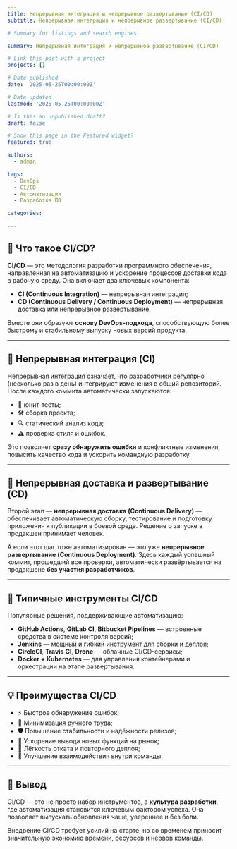 ```yaml
---
title: Непрерывная интеграция и непрерывное развертывание (CI/CD)
subtitle: Непрерывная интеграция и непрерывное развертывание (CI/CD)

# Summary for listings and search engines

summary: Непрерывная интеграция и непрерывное развертывание (CI/CD)

# Link this post with a project
projects: []

# Date published
date: '2025-05-25T00:00:00Z'

# Date updated
lastmod: '2025-05-25T00:00:00Z'

# Is this an unpublished draft?
draft: false

# Show this page in the Featured widget?
featured: true

authors:
  - admin

tags:
  - DevOps
  - CI/CD
  - Автоматизация
  - Разработка ПО

categories:
  
---
```


## 🚀 Что такое CI/CD?

**CI/CD** — это методология разработки программного обеспечения, направленная на автоматизацию и ускорение процессов доставки кода в рабочую среду. Она включает два ключевых компонента:

- **CI (Continuous Integration)** — непрерывная интеграция;
- **CD (Continuous Delivery / Continuous Deployment)** — непрерывная доставка или непрерывное развертывание.

Вместе они образуют **основу DevOps-подхода**, способствующую более быстрому и стабильному выпуску новых версий продукта.

---

## 🔁 Непрерывная интеграция (CI)

Непрерывная интеграция означает, что разработчики регулярно (несколько раз в день) интегрируют изменения в общий репозиторий. После каждого коммита автоматически запускаются:

- 🧪 юнит-тесты;
- 🛠 сборка проекта;
- 🔍 статический анализ кода;
- ⚠️ проверка стиля и ошибок.

Это позволяет **сразу обнаружить ошибки** и конфликтные изменения, повысить качество кода и ускорить командную разработку.

---

## 🚚 Непрерывная доставка и развертывание (CD)

Второй этап — **непрерывная доставка (Continuous Delivery)** — обеспечивает автоматическую сборку, тестирование и подготовку приложения к публикации в боевой среде. Решение о запуске в продакшен принимает человек.

А если этот шаг тоже автоматизирован — это уже **непрерывное развертывание (Continuous Deployment)**. Здесь каждый успешный коммит, прошедший все проверки, автоматически развёртывается на продакшене **без участия разработчиков**.

---

## 🧰 Типичные инструменты CI/CD

Популярные решения, поддерживающие автоматизацию:

- **GitHub Actions**, **GitLab CI**, **Bitbucket Pipelines** — встроенные средства в системе контроля версий;
- **Jenkins** — мощный и гибкий инструмент для сборки и деплоя;
- **CircleCI**, **Travis CI**, **Drone** — облачные CI/CD-сервисы;
- **Docker + Kubernetes** — для управления контейнерами и оркестрации на этапе развертывания.

---

## 💡 Преимущества CI/CD

- ⚡️ Быстрое обнаружение ошибок;
- 🤖 Минимизация ручного труда;
- 🛡 Повышение стабильности и надёжности релизов;
- 🚀 Ускорение вывода новых функций на рынок;
- 🔄 Лёгкость отката и повторного деплоя;
- 🧩 Улучшение взаимодействия внутри команды.

---

## 📌 Вывод

CI/CD — это не просто набор инструментов, а **культура разработки**, где автоматизация становится ключевым фактором успеха. Она позволяет выпускать обновления чаще, увереннее и без боли.  

Внедрение CI/CD требует усилий на старте, но со временем приносит значительную экономию времени, ресурсов и нервов команды.  

